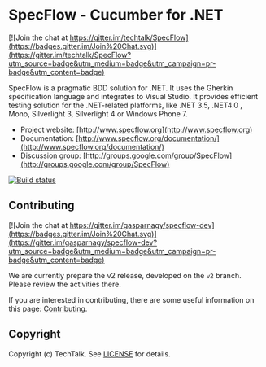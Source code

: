 # SpecFlow - Cucumber for .NET

[![Join the chat at https://gitter.im/techtalk/SpecFlow](https://badges.gitter.im/Join%20Chat.svg)](https://gitter.im/techtalk/SpecFlow?utm_source=badge&utm_medium=badge&utm_campaign=pr-badge&utm_content=badge)

SpecFlow is a pragmatic BDD solution for .NET. It uses the Gherkin specification language and integrates to Visual Studio. It provides efficient testing solution for the .NET-related platforms, like .NET 3.5, .NET4.0 , Mono, Silverlight 3, Silverlight 4 or Windows Phone 7.

- Project website: [http://www.specflow.org](http://www.specflow.org)
- Documentation: [http://www.specflow.org/documentation/](http://www.specflow.org/documentation/)
- Discussion group: [http://groups.google.com/group/SpecFlow](http://groups.google.com/group/SpecFlow)

[![Build status](https://ci.appveyor.com/api/projects/status/h9nb6vii9xj8vbtl/branch/v2?svg=true)](https://ci.appveyor.com/project/SpecFlow/specflow-kx1o3/branch/v2)

## Contributing

[![Join the chat at https://gitter.im/gasparnagy/specflow-dev](https://badges.gitter.im/Join%20Chat.svg)](https://gitter.im/gasparnagy/specflow-dev?utm_source=badge&utm_medium=badge&utm_campaign=pr-badge&utm_content=badge)

We are currently prepare the v2 release, developed on the `v2` branch. Please review the activities there.

If you are interested in contributing, there are some useful information on this page: [Contributing](https://github.com/techtalk/SpecFlow/wiki/Contributing).

## Copyright

Copyright (c) TechTalk. See [LICENSE](http://go.specflow.org/license) for details.

